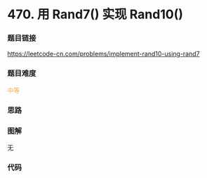 # 470. 用 Rand7() 实现 Rand10()

### 题目链接

https://leetcode-cn.com/problems/implement-rand10-using-rand7

### 题目难度

<font color=#F0AD4E>中等</font>

### 思路



### 图解

无

### 代码

```python
```